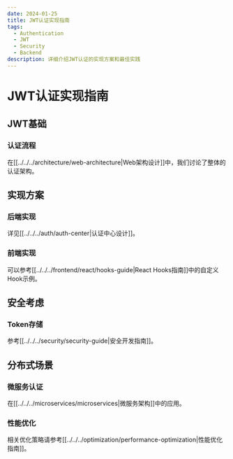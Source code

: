```yaml
---
date: 2024-01-25
title: JWT认证实现指南
tags:
  - Authentication
  - JWT
  - Security
  - Backend
description: 详细介绍JWT认证的实现方案和最佳实践
---
```


# JWT认证实现指南

## JWT基础

### 认证流程

在[[../../../architecture/web-architecture|Web架构设计]]中，我们讨论了整体的认证架构。

## 实现方案

### 后端实现

详见[[../../../auth/auth-center|认证中心设计]]。

### 前端实现

可以参考[[../../../frontend/react/hooks-guide|React Hooks指南]]中的自定义Hook示例。

## 安全考虑

### Token存储

参考[[../../../security/security-guide|安全开发指南]]。

## 分布式场景

### 微服务认证

在[[../../../microservices/microservices|微服务架构]]中的应用。

### 性能优化

相关优化策略请参考[[../../../optimization/performance-optimization|性能优化指南]]。
